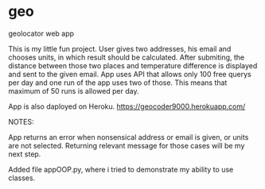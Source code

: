 # geo
geolocator web app

This is my little fun project. User gives two addresses, his email and chooses units, in which result should be calculated. 
After submiting, the distance between those two places and temperature difference is displayed and sent to the given email.
App uses API that allows only 100 free querys per day and one run of the app uses two of those. This means that maximum of 50 runs is allowed per day.

App is also daployed on Heroku. 
https://geocoder9000.herokuapp.com/

NOTES:

App returns an error when nonsensical address or email is given, or units are not selected. Returning relevant message for those cases will be my next step.

Added file appOOP.py, where i tried to demonstrate my ability to use classes.
